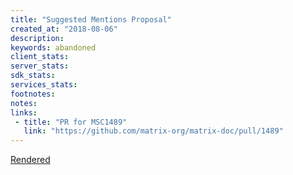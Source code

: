 ```yaml
---
title: "Suggested Mentions Proposal"
created_at: "2018-08-06"
description:
keywords: abandoned
client_stats:
server_stats:
sdk_stats:
services_stats:
footnotes:
notes:
links:
 - title: "PR for MSC1489"
   link: "https://github.com/matrix-org/matrix-doc/pull/1489"
---
```

[Rendered](https://github.com/Half-Shot/matrix-doc/blob/hs/suggested-mentions/proposals/1488-suggested-mentions.md)

